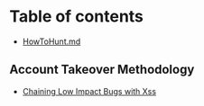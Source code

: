 # Table of contents

* [HowToHunt.md](README.md)

## Account Takeover Methodology

* [Chaining Low Impact Bugs with Xss](./Account_Takeovers_Methodologies/Chaining_low_impact_bugs_with_xss.md)
